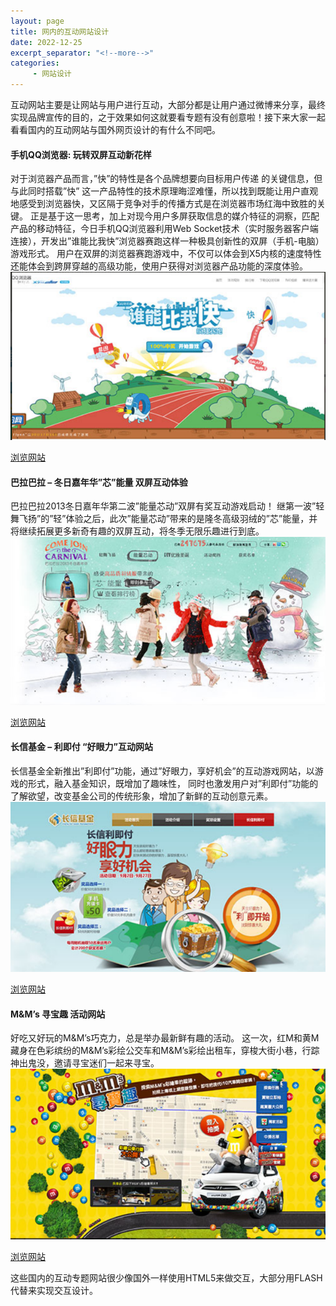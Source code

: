 ```yaml
---
layout: page
title: 网内的互动网站设计
date: 2022-12-25
excerpt_separator: "<!--more-->"
categories:
     - 网站设计
---
```


互动网站主要是让网站与用户进行互动，大部分都是让用户通过微博来分享，最终实现品牌宣传的目的，之于效果如何这就要看专题有没有创意啦！接下来大家一起看看国内的互动网站与国外网页设计的有什么不同吧。

<!--more-->

#### 手机QQ浏览器: 玩转双屏互动新花样

对于浏览器产品而言，”快”的特性是各个品牌想要向目标用户传递 的关键信息，但与此同时搭载”快” 这一产品特性的技术原理晦涩难懂，所以找到既能让用户直观地感受到浏览器快，又区隔于竞争对手的传播方式是在浏览器市场红海中致胜的关键。
正是基于这一思考，加上对现今用户多屏获取信息的媒介特征的洞察，匹配产品的移动特征，今日手机QQ浏览器利用Web Socket技术（实时服务器客户端连接），开发出”谁能比我快”浏览器赛跑这样一种极具创新性的双屏（手机-电脑）游戏形式。
用户在双屏的浏览器赛跑游戏中，不仅可以体会到X5内核的速度特性还能体会到跨屏穿越的高级功能，使用户获得对浏览器产品功能的深度体验。
![qqserf](assets/images/wzsj/qqserf.png)

[浏览网站](http://x5.mb.qq.com/)


#### 巴拉巴拉 – 冬日嘉年华”芯”能量 双屏互动体验

巴拉巴拉2013冬日嘉年华第二波”能量芯动”双屏有奖互动游戏启动！
继第一波”轻舞飞扬”的”轻”体验之后，此次”能量芯动”带来的是隆冬高级羽绒的”芯”能量，并将继续拓展更多新奇有趣的双屏互动，将冬季无限乐趣进行到底。
![balabala](assets/images/wzsj/balabala.png)

[浏览网站](https://www.balabala.com/carnival/xindong.php)


#### 长信基金 – 利即付 “好眼力”互动网站

长信基金全新推出”利即付”功能，通过”好眼力，享好机会”的互动游戏网站，以游戏的形式，融入基金知识，既增加了趣味性，
同时也激发用户对”利即付”功能的了解欲望，改变基金公司的传统形象，增加了新鲜的互动创意元素。
![jijin](assets/images/wzsj/jijin.png)

[浏览网站](http://activity.cxfund.com.cn/cxhyl/index.php)


#### M&M’s 寻宝趣 活动网站

好吃又好玩的M&M’s巧克力，总是举办最新鲜有趣的活动。
这一次，红M和黄M藏身在色彩缤纷的M&M’s彩绘公交车和M&M’s彩绘出租车，穿梭大街小巷，行踪神出鬼没，邀请寻宝迷们一起来寻宝。
![mms](assets/images/wzsj/mms.png)

[浏览网站](https://www.mars.com/)




这些国内的互动专题网站很少像国外一样使用HTML5来做交互，大部分用FLASH代替来实现交互设计。